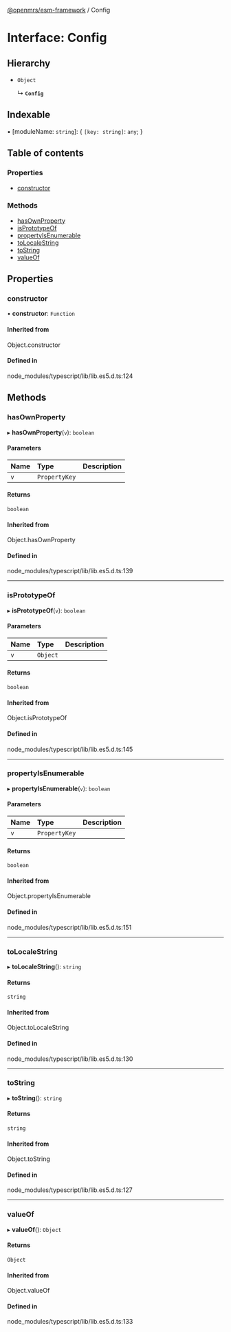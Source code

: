 [@openmrs/esm-framework](../API.md) / Config

# Interface: Config

## Hierarchy

- `Object`

  ↳ **`Config`**

## Indexable

▪ [moduleName: `string`]: { `[key: string]`: `any`;  }

## Table of contents

### Properties

- [constructor](Config.md#constructor)

### Methods

- [hasOwnProperty](Config.md#hasownproperty)
- [isPrototypeOf](Config.md#isprototypeof)
- [propertyIsEnumerable](Config.md#propertyisenumerable)
- [toLocaleString](Config.md#tolocalestring)
- [toString](Config.md#tostring)
- [valueOf](Config.md#valueof)

## Properties

### constructor

• **constructor**: `Function`

#### Inherited from

Object.constructor

#### Defined in

node_modules/typescript/lib/lib.es5.d.ts:124

## Methods

### hasOwnProperty

▸ **hasOwnProperty**(`v`): `boolean`

#### Parameters

| Name | Type | Description |
| :------ | :------ | :------ |
| `v` | `PropertyKey` |  |

#### Returns

`boolean`

#### Inherited from

Object.hasOwnProperty

#### Defined in

node_modules/typescript/lib/lib.es5.d.ts:139

___

### isPrototypeOf

▸ **isPrototypeOf**(`v`): `boolean`

#### Parameters

| Name | Type | Description |
| :------ | :------ | :------ |
| `v` | `Object` |  |

#### Returns

`boolean`

#### Inherited from

Object.isPrototypeOf

#### Defined in

node_modules/typescript/lib/lib.es5.d.ts:145

___

### propertyIsEnumerable

▸ **propertyIsEnumerable**(`v`): `boolean`

#### Parameters

| Name | Type | Description |
| :------ | :------ | :------ |
| `v` | `PropertyKey` |  |

#### Returns

`boolean`

#### Inherited from

Object.propertyIsEnumerable

#### Defined in

node_modules/typescript/lib/lib.es5.d.ts:151

___

### toLocaleString

▸ **toLocaleString**(): `string`

#### Returns

`string`

#### Inherited from

Object.toLocaleString

#### Defined in

node_modules/typescript/lib/lib.es5.d.ts:130

___

### toString

▸ **toString**(): `string`

#### Returns

`string`

#### Inherited from

Object.toString

#### Defined in

node_modules/typescript/lib/lib.es5.d.ts:127

___

### valueOf

▸ **valueOf**(): `Object`

#### Returns

`Object`

#### Inherited from

Object.valueOf

#### Defined in

node_modules/typescript/lib/lib.es5.d.ts:133
